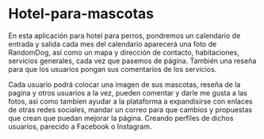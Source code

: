 # Hotel-para-mascotas
En esta aplicación para hotel para perros, pondremos un calendario de entrada y salida cada mes del calendario aparecerá una foto de RandomDog, así como un mapa y  dirección de contacto, habitaciones, servicios generales, cada vez que pasemos de página. También una reseña para que los usuarios pongan sus comentarios de los servicios.

Cada usuario podrá colocar una imagen de sus mascotas, reseña de la pagina y otros usuarios a la vez, pueden comentar y darle me gusta a las fotos, asi como tambien ayudar a la plataforma a expandisirse con enlaces de otras redes sociales, mandar un correo para que cambios y propuestas que crean que puedan mejorar la página. Creando perfiles de dichos usuarios, parecido a Facebook o Instagram.
